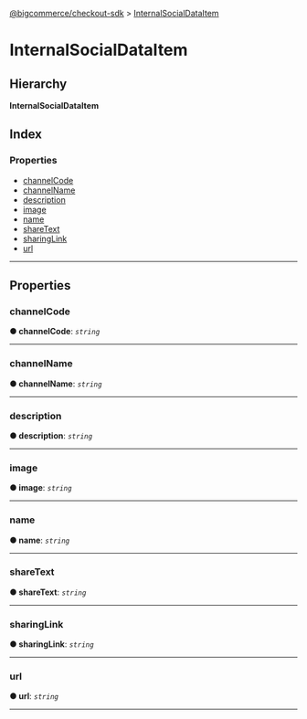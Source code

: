 [@bigcommerce/checkout-sdk](../README.md) > [InternalSocialDataItem](../interfaces/internalsocialdataitem.md)

# InternalSocialDataItem

## Hierarchy

**InternalSocialDataItem**

## Index

### Properties

* [channelCode](internalsocialdataitem.md#channelcode)
* [channelName](internalsocialdataitem.md#channelname)
* [description](internalsocialdataitem.md#description)
* [image](internalsocialdataitem.md#image)
* [name](internalsocialdataitem.md#name)
* [shareText](internalsocialdataitem.md#sharetext)
* [sharingLink](internalsocialdataitem.md#sharinglink)
* [url](internalsocialdataitem.md#url)

---

## Properties

<a id="channelcode"></a>

###  channelCode

**● channelCode**: *`string`*

___
<a id="channelname"></a>

###  channelName

**● channelName**: *`string`*

___
<a id="description"></a>

###  description

**● description**: *`string`*

___
<a id="image"></a>

###  image

**● image**: *`string`*

___
<a id="name"></a>

###  name

**● name**: *`string`*

___
<a id="sharetext"></a>

###  shareText

**● shareText**: *`string`*

___
<a id="sharinglink"></a>

###  sharingLink

**● sharingLink**: *`string`*

___
<a id="url"></a>

###  url

**● url**: *`string`*

___

